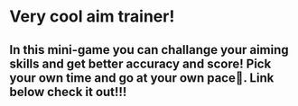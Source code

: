 # Very cool aim trainer!
## In this mini-game you can challange your aiming skills and get better accuracy and score! Pick your own time and go at your own pace💯. Link below check it out!!!
